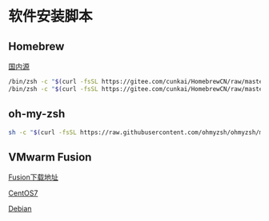 # 软件安装脚本

## Homebrew

[国内源](https://gitee.com/cunkai/HomebrewCN)

```bash
/bin/zsh -c "$(curl -fsSL https://gitee.com/cunkai/HomebrewCN/raw/master/Homebrew.sh)"
/bin/zsh -c "$(curl -fsSL https://gitee.com/cunkai/HomebrewCN/raw/master/HomebrewUninstall.sh)"
```

## oh-my-zsh

```bash
sh -c "$(curl -fsSL https://raw.githubusercontent.com/ohmyzsh/ohmyzsh/master/tools/install.sh)"
```

## VMwarm Fusion

[Fusion下载地址](https://support.broadcom.com/group/ecx/productdownloads?subfamily=VMware%20Fusion)

[CentOS7](https://archive.kernel.org/centos-vault/altarch/7.6.1810/isos/aarch64/)

[Debian](https://cdimage.debian.org/debian-cd/current/arm64/iso-dvd/)
